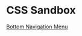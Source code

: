 # CSS Sandbox

[Bottom Navigation Menu](https://github.com/jarrettmeyer/css-sandbox/tree/master/bottom-nav-menu)

